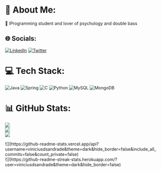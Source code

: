 # 💫 About Me:
🔭 IProgramming student and lover of psychology and double bass<br>

## 🌐 Socials:
[![LinkedIn](https://img.shields.io/badge/LinkedIn-%230077B5.svg?logo=linkedin&logoColor=white)](https://www.linkedin.com/in/viniciusdsandrade/) [![Twitter](https://img.shields.io/badge/Twitter-%231DA1F2.svg?logo=Twitter&logoColor=white)](https://twitter.com/viniciusdsa19) 

# 💻 Tech Stack:
![Java](https://img.shields.io/badge/java-%23ED8B00.svg?style=for-the-badge&logo=java&logoColor=white) ![Spring](https://img.shields.io/badge/spring-%236DB33F.svg?style=for-the-badge&logo=spring&logoColor=white) ![C](https://img.shields.io/badge/c-%2300599C.svg?style=for-the-badge&logo=c&logoColor=white) ![Python](https://img.shields.io/badge/python-3670A0?style=for-the-badge&logo=python&logoColor=ffdd54) ![MySQL](https://img.shields.io/badge/mysql-%2300f.svg?style=for-the-badge&logo=mysql&logoColor=white) ![MongoDB](https://img.shields.io/badge/MongoDB-%234ea94b.svg?style=for-the-badge&logo=mongodb&logoColor=white)

# 📊 GitHub Stats:
![](https://github-readme-stats.vercel.app/api?username=viniciusdsandrade&theme=dark&hide_border=false&include_all_commits=false&count_private=false)<br/>
![](https://github-readme-streak-stats.herokuapp.com/?user=viniciusdsandrade&theme=dark&hide_border=false)<br/>
![](https://github-readme-stats.vercel.app/api/top-langs/?username=viniciusdsandrade&theme=dark&hide_border=false&include_all_commits=false&count_private=false&layout=compact)


<div> 
 ![](https://github-readme-stats.vercel.app/api?username=viniciusdsandrade&theme=dark&hide_border=false&include_all_commits=false&count_private=false)<br/>
![](https://github-readme-streak-stats.herokuapp.com/?user=viniciusdsandrade&theme=dark&hide_border=false)<br/>
</div>
